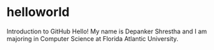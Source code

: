 # helloworld
Introduction to GitHub
Hello! My name is Depanker Shrestha and I am majoring in Computer Science at Florida Atlantic University.
